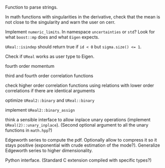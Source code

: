 Function to parse strings.

In math functions with singularities in the derivative, check that the mean is
not close to the singularity and warn the user on cerr.

Implement `numeric_limits`. In namespace `uncertainties` or `std`? Look for what
`boost::mp` does and what `Eigen` expects.

`UReal::isindep` should return true if `id < 0` but `sigma.size() <= 1`.

Check if `UReal` works as user type to Eigen.

fourth order momentum

third and fourth order correlation functions

check higher order correlation functions using relations with lower order
correlations if there are identical arguments

optimize `UReal2::binary` and `UReal::binary`

implement `UReal2::binary_assign`

think a sensible interface to allow inplace unary operations
(implement `UReal(2)::unary_inplace`). (Second optional argument to all the
unary functions in `math.hpp`?)

Edgeworth series to compute the pdf. Optionally allow to compress it so it stays
positive (exponential with crude estimation of the mode?). Generalize Edgeworth
series to higher dimensionality.

Python interface. (Standard C extension compiled with specific types?)
